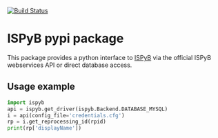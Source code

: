 [![Build Status](https://www.travis-ci.org/DiamondLightSource/python-ispyb.svg?branch=master)](https://www.travis-ci.org/DiamondLightSource/python-ispyb)

# ISPyB pypi package
This package provides a python interface to [ISPyB](http://www.esrf.eu/ispyb)
via the official ISPyB webservices API or direct database access.

## Usage example

```python
import ispyb
api = ispyb.get_driver(ispyb.Backend.DATABASE_MYSQL)
i = api(config_file='credentials.cfg')
rp = i.get_reprocessing_id(rpid)
print(rp['displayName'])
```

